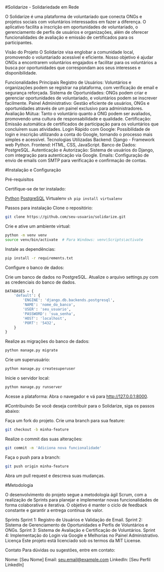 #Solidarize - Solidariedade em Rede

O Solidarize é uma plataforma de voluntariado que conecta ONGs e projetos sociais com voluntários interessados em fazer a diferença. O aplicativo facilita a inscrição em oportunidades de voluntariado, o gerenciamento de perfis de usuários e organizações, além de oferecer funcionalidades de avaliação e emissão de certificados para os participantes.

Visão do Projeto
O Solidarize visa englobar a comunidade local, promovendo o voluntariado acessível e eficiente. Nosso objetivo é ajudar ONGs a encontrarem voluntários engajados e facilitar para os voluntários a busca por oportunidades que correspondam aos seus interesses e disponibilidade.

Funcionalidades Principais
Registro de Usuários: Voluntários e organizações podem se registrar na plataforma, com verificação de email e segurança reforçada.
Sistema de Oportunidades: ONGs podem criar e gerenciar oportunidades de voluntariado, e voluntários podem se inscrever facilmente.
Painel Administrativo: Gestão eficiente de usuários, ONGs e oportunidades através de um painel exclusivo para administradores.
Avaliação Mútua: Tanto o voluntário quanto a ONG podem ser avaliados, promovendo uma cultura de responsabilidade e qualidade.
Certificação: Emissão automática de certificados de participação para os voluntários que concluírem suas atividades.
Login Rápido com Google: Possibilidade de login e inscrição utilizando a conta do Google, tornando o processo mais simples e acessível.
Tecnologias Utilizadas
Backend: Django - Framework web Python.
Frontend: HTML, CSS, JavaScript.
Banco de Dados: PostgreSQL.
Autenticação e Autorização: Sistema de usuários do Django, com integração para autenticação via Google.
Emails: Configuração de envio de emails com SMTP para verificação e confirmação de contas.

#Instalação e Configuração

Pré-requisitos

Certifique-se de ter instalado:

[Python](https://www.python.org/downloads/)
[PostgreSQL](https://www.postgresql.org/download/)
Virtualenv ```sh pip install virtualenv ```

Passos para instalação
Clone o repositório:

```sh
git clone https://github.com/seu-usuario/solidarize.git
```

Crie e ative um ambiente virtual:

```sh
python -m venv venv
source venv/bin/activate  # Para Windows: venv\Scripts\activate
```

Instale as dependências:

```sh
pip install -r requirements.txt
```

Configure o banco de dados:

Crie um banco de dados no PostgreSQL.
Atualize o arquivo settings.py com as credenciais do banco de dados.
```py
DATABASES = {
    'default': {
        'ENGINE': 'django.db.backends.postgresql',
        'NAME': 'nome_do_banco',
        'USER': 'seu_usuario',
        'PASSWORD': 'sua_senha',
        'HOST': 'localhost',
        'PORT': '5432',
    }
}
```
Realize as migrações do banco de dados:

```sh
python manage.py migrate
```

Crie um superusuário:

```sh
python manage.py createsuperuser
```

Inicie o servidor local:

```sh
python manage.py runserver
```

Acesse a plataforma: Abra o navegador e vá para http://127.0.0.1:8000.

#Contribuindo
Se você deseja contribuir para o Solidarize, siga os passos abaixo:

Faça um fork do projeto.
Crie uma branch para sua feature:
```sh
git checkout -b minha-feature
```
Realize o commit das suas alterações:
```sh
git commit -m 'Adiciona nova funcionalidade'
```
Faça o push para a branch:
```sh
git push origin minha-feature
```
Abra um pull request e descreva suas mudanças.

#Metodologia

O desenvolvimento do projeto segue a metodologia ágil Scrum, com a realização de Sprints para planejar e implementar novas funcionalidades de forma colaborativa e iterativa. O objetivo é manter o ciclo de feedback constante e garantir a entrega contínua de valor.

Sprints
Sprint 1: Registro de Usuários e Validação de Email.
Sprint 2: Sistema de Gerenciamento de Oportunidades e Perfis de Voluntários e ONGs.
Sprint 3: Sistema de Avaliação e Certificação de Voluntários.
Sprint 4: Implementação do Login via Google e Melhorias no Painel Administrativo.
Licença
Este projeto está licenciado sob os termos da MIT License.

Contato
Para dúvidas ou sugestões, entre em contato:

Nome: [Seu Nome]
Email: seu.email@example.com
LinkedIn: [Seu Perfil LinkedIn]
